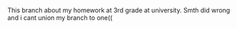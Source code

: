 This branch about my homework at 3rd grade at university. Smth did wrong and i cant union my branch to one((
